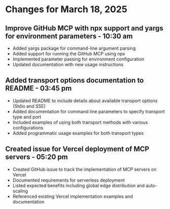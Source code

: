 # Changes for March 18, 2025

## Improve GitHub MCP with npx support and yargs for environment parameters - 10:30 am

- Added yargs package for command-line argument parsing
- Added support for running the GitHub MCP using npx
- Implemented parameter passing for environment configuration
- Updated documentation with new usage instructions

## Added transport options documentation to README - 03:45 pm

- Updated README to include details about available transport options (Stdio and SSE)
- Added documentation for command line parameters to specify transport type and port
- Included examples of using both transport methods with various configurations
- Added programmatic usage examples for both transport types

## Created issue for Vercel deployment of MCP servers - 05:20 pm

- Created GitHub issue to track the implementation of MCP servers on Vercel
- Documented requirements for serverless deployment
- Listed expected benefits including global edge distribution and auto-scaling
- Referenced existing Vercel implementation examples and documentation
